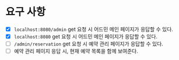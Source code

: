 
# 요구 사항
- [x] `localhost:8080/admin` get 요청 시 어드민 메인 페이지가 응답할 수 있다.
- [x] `localhost:8080` get 요청 시 어드민 메인 페이지가 응답할 수 있다.
- [ ] `/admin/reservation` get 요청 시 예약 관리 페이지가 응답할 수 있다.
- [ ] 예약 관리 페이지 응답 시, 현재 예약 목록을 함께 보여준다.
